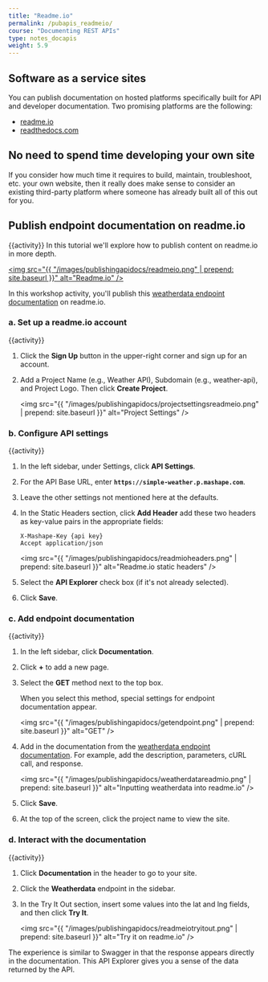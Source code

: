 ```yaml
---
title: "Readme.io"
permalink: /pubapis_readmeio/
course: "Documenting REST APIs"
type: notes_docapis
weight: 5.9
---
```


## Software as a service sites

You can publish documentation on hosted platforms specifically built for API and developer documentation. Two promising platforms are the following:

* [readme.io](http://readme.io)
* [readthedocs.com](http://readthedocs.com)

## No need to spend time developing your own site

If you consider how much time it requires to build, maintain, troubleshoot, etc. your own website, then it really does make sense to consider an existing third-party platform where someone has already built all of this out for you.

## Publish endpoint documentation on readme.io
{{activity}}
In this tutorial we'll explore how to publish content on readme.io in more depth.

<a href="http://readme.io"><img src="{{ "/images/publishingapidocs/readmeio.png" | prepend: site.baseurl }}" alt="Readme.io" /></a>

In this workshop activity, you'll publish this [weatherdata endpoint documentation](https://www.mashape.com/fyhao/weather-13#weatherdata) on readme.io. 

### a. Set up a readme.io account
{{activity}}
1. Click the **Sign Up** button in the upper-right corner and sign up for an account.
2. Add a Project Name (e.g., Weather API), Subdomain (e.g., weather-api), and Project Logo. Then click **Create Project**.
	
	<img src="{{ "/images/publishingapidocs/projectsettingsreadmeio.png" | prepend: site.baseurl }}" alt="Project Settings" />

### b. Configure API settings
{{activity}}
1. In the left sidebar, under Settings, click **API Settings**.
2. For the API Base URL, enter **`https://simple-weather.p.mashape.com`**.
3. Leave the other settings not mentioned here at the defaults.
4. In the Static Headers section, click **Add Header** add these two headers as key-value pairs in the appropriate fields: 
	
	```
	X-Mashape-Key {api key}
	Accept application/json
	```
	
	<img src="{{ "/images/publishingapidocs/readmioheaders.png" | prepend: site.baseurl }}" alt="Readme.io static headers" />
	
5. Select the **API Explorer** check box (if it's not already selected).
6. Click **Save**.

### c. Add endpoint documentation
{{activity}}
1. In the left sidebar, click **Documentation**. 
2. Click **+** to add a new page. 
3. Select the **GET** method next to the top box.

	When you select this method, special settings for endpoint documentation appear.
	
	<img src="{{ "/images/publishingapidocs/getendpoint.png" | prepend: site.baseurl }}" alt="GET" />
	
4. Add in the documentation from the [weatherdata endpoint documentation](https://www.mashape.com/fyhao/weather-13#weatherdata). For example, add the description, parameters, cURL call, and response.
	
	<img src="{{ "/images/publishingapidocs/weatherdatareadmio.png" | prepend: site.baseurl }}" alt="Inputting weatherdata into readme.io" />
	
 5. Click **Save**. 
 6. At the top of the screen, click the project name to view the site. 
 
### d. Interact with the documentation
 {{activity}}
 1. Click **Documentation** in the header to go to your site.
 2. Click the **Weatherdata** endpoint in the sidebar.
 3. In the Try It Out section, insert some values into the lat and lng fields, and then click **Try It**.
    
	<img src="{{ "/images/publishingapidocs/readmeiotryitout.png" | prepend: site.baseurl }}" alt="Try it on readme.io" />
	
The experience is similar to Swagger in that the response appears directly in the documentation. This API Explorer gives you a sense of the data returned by the API.



